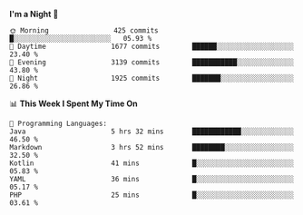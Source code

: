 <!--START_SECTION:waka-->
**I'm a Night 🦉** 

```text
🌞 Morning                425 commits         █░░░░░░░░░░░░░░░░░░░░░░░░   05.93 % 
🌆 Daytime                1677 commits        ██████░░░░░░░░░░░░░░░░░░░   23.40 % 
🌃 Evening                3139 commits        ███████████░░░░░░░░░░░░░░   43.80 % 
🌙 Night                  1925 commits        ███████░░░░░░░░░░░░░░░░░░   26.86 % 
```


📊 **This Week I Spent My Time On** 

```text
💬 Programming Languages: 
Java                     5 hrs 32 mins       ████████████░░░░░░░░░░░░░   46.50 % 
Markdown                 3 hrs 52 mins       ████████░░░░░░░░░░░░░░░░░   32.50 % 
Kotlin                   41 mins             █░░░░░░░░░░░░░░░░░░░░░░░░   05.83 % 
YAML                     36 mins             █░░░░░░░░░░░░░░░░░░░░░░░░   05.17 % 
PHP                      25 mins             █░░░░░░░░░░░░░░░░░░░░░░░░   03.61 % 
```


<!--END_SECTION:waka-->
